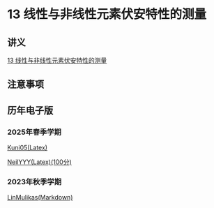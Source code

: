 # 13 线性与非线性元素伏安特性的测量

## 讲义

[13 线性与非线性元素伏安特性的测量](./13.pdf)

## 注意事项


## 历年电子版

### 2025年春季学期

[Kuni05(Latex)](https://github.com/Kuni05/SUSTech-PHY104B/tree/main/2025/%E6%8A%A5%E5%91%8A/13%20%E7%BA%BF%E6%80%A7%E4%B8%8E%E9%9D%9E%E7%BA%BF%E6%80%A7%E5%85%83%E4%BB%B6%E4%BC%8F%E5%AE%89%E7%89%B9%E6%80%A7%E7%9A%84%E6%B5%8B%E9%87%8F)

[NeilYYY(Latex)(100分)](https://github.com/NeilYYYY/PHY104B_SUSTech_Experiments_of_Fundamental_Physics/tree/main/2_%E7%BA%BF%E6%80%A7%E4%B8%8E%E9%9D%9E%E7%BA%BF%E6%80%A7%E5%85%83%E4%BB%B6%E4%BC%8F%E5%AE%89%E7%89%B9%E6%80%A7%E7%9A%84%E6%B5%8B%E9%87%8F_100%E5%88%86)

### 2023年秋季学期
[LinMulikas(Markdown)](https://github.com/LinMulikas/PHY104B-Experiments-of-Fundamental-Physics/tree/main/Lab%204%20%E9%9D%9E%E7%BA%BF%E6%80%A7%E5%85%83%E4%BB%B6%E7%9A%84%E4%BC%8F%E6%A1%88%E7%89%B9%E6%80%A7%E6%9B%B2%E7%BA%BF)